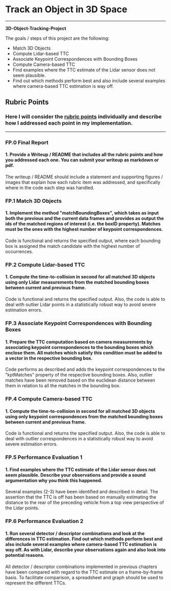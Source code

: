 # **Track an Object in 3D Space** 
---

**3D-Object-Tracking-Project**

The goals / steps of this project are the following:
* Match 3D Objects
* Compute Lidar-based TTC
* Associate Keypoint Correspondences with Bounding Boxes
* Compute Camera-based TTC
* Find examples where the TTC estimate of the Lidar sensor does not seem plausible.
* Find out which methods perform best and also include several examples where camera-based TTC estimation is way off. 

## Rubric Points
### Here I will consider the [rubric points](https://review.udacity.com/#!/rubrics/2550/view) individually and describe how I addressed each point in my implementation.  

---
### FP.0 Final Report

#### 1. Provide a Writeup / README that includes all the rubric points and how you addressed each one. You can submit your writeup as markdown or pdf.

The writeup / README should include a statement and supporting figures / images that explain how each rubric item was addressed, and specifically where in the code each step was handled.

### FP.1 Match 3D Objects

#### 1. Implement the method "matchBoundingBoxes", which takes as input both the previous and the current data frames and provides as output the ids of the matched regions of interest (i.e. the boxID property). Matches must be the ones with the highest number of keypoint correspondences.

Code is functional and returns the specified output, where each bounding box is assigned the match candidate with the highest number of occurrences.

### FP.2 Compute Lidar-based TTC

#### 1. Compute the time-to-collision in second for all matched 3D objects using only Lidar measurements from the matched bounding boxes between current and previous frame.

Code is functional and returns the specified output. Also, the code is able to deal with outlier Lidar points in a statistically robust way to avoid severe estimation errors.

### FP.3 Associate Keypoint Correspondences with Bounding Boxes

#### 1. Prepare the TTC computation based on camera measurements by associating keypoint correspondences to the bounding boxes which enclose them. All matches which satisfy this condition must be added to a vector in the respective bounding box.

Code performs as described and adds the keypoint correspondences to the "kptMatches" property of the respective bounding boxes. Also, outlier matches have been removed based on the euclidean distance between them in relation to all the matches in the bounding box.

### FP.4 Compute Camera-based TTC

#### 1. Compute the time-to-collision in second for all matched 3D objects using only keypoint correspondences from the matched bounding boxes between current and previous frame.

Code is functional and returns the specified output. Also, the code is able to deal with outlier correspondences in a statistically robust way to avoid severe estimation errors.

### FP.5 Performance Evaluation 1

#### 1. Find examples where the TTC estimate of the Lidar sensor does not seem plausible. Describe your observations and provide a sound argumentation why you think this happened.

Several examples (2-3) have been identified and described in detail. The assertion that the TTC is off has been based on manually estimating the distance to the rear of the preceding vehicle from a top view perspective of the Lidar points.

### FP.6 Performance Evaluation 2

#### 1. Run several detector / descriptor combinations and look at the differences in TTC estimation. Find out which methods perform best and also include several examples where camera-based TTC estimation is way off. As with Lidar, describe your observations again and also look into potential reasons.

All detector / descriptor combinations implemented in previous chapters have been compared with regard to the TTC estimate on a frame-by-frame basis. To facilitate comparison, a spreadsheet and graph should be used to represent the different TTCs.

